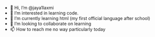 - 👋 Hi, I’m @jaya1laxmi
- 👀 I’m interested in learning code.
- 🌱 I’m currently learning html (my first official language after school)
- 💞️ I’m looking to collaborate on learning
- 📫 How to reach me no way particularly today

<!---
jaya1laxmi/jaya1laxmi is a ✨ special ✨ repository because its `README.md` (this file) appears on your GitHub profile.
You can click the Preview link to take a look at your changes.
--->
